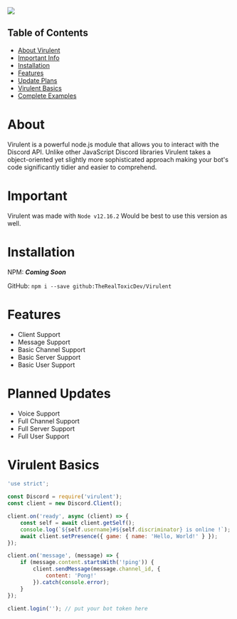 ![](https://i.imgur.com/1gqzxVd.png)


## Table of Contents

- [About Virulent](#about)
- [Important Info](#important)
- [Installation](#installation)
- [Features](#features)
- [Update Plans](#plans)
- [Virulent Basics](#basics)
- [Complete Examples](https://github.com/TheRealToxicDev/Virulent/blob/master/docs/Examples/EXAMPLES.mkdn)


<a name="about"></a>
# About
Virulent is a powerful node.js module that allows you to interact with the Discord API. Unlike other JavaScript Discord libraries Virulent takes a object-oriented yet slightly more sophisticated approach making your bot's code significantly tidier and easier to comprehend.

<a name="important"></a>
# Important 
Virulent was made with `Node v12.16.2` Would be best to use this version as well.

<a name="installation"></a>
# Installation
NPM: __***Coming Soon***__

GitHub: ``npm i --save github:TheRealToxicDev/Virulent``

<a name="features"></a>
# Features
* Client Support
* Message Support
* Basic Channel Support
* Basic Server Support
* Basic User Support

<a name="plans"></a>
# Planned Updates
* Voice Support
* Full Channel Support
* Full Server Support
* Full User Support

<a name="basics"></a>
# Virulent Basics
```js
'use strict';

const Discord = require('virulent');
const client = new Discord.Client();

client.on('ready', async (client) => {
    const self = await client.getSelf();
    console.log(`${self.username}#${self.discriminator} is online !`);
    await client.setPresence({ game: { name: 'Hello, World!' } });
});

client.on('message', (message) => {
    if (message.content.startsWith('!ping')) {
        client.sendMessage(message.channel_id, {
            content: 'Pong!'
        }).catch(console.error);
    }
});

client.login(''); // put your bot token here
```
